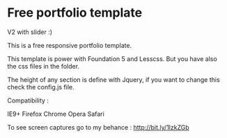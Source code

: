 Free portfolio template
=========

V2 with slider :)

This is a free responsive portfolio template. 

This template is power with Foundation 5 and Lesscss. But you have also the css files in the folder.

The height of any section is define with Jquery, if you want to change this check the config.js file.  

Compatibility : 

IE9+ 
Firefox
Chrome
Opera
Safari

To see screen captures go to my behance : http://bit.ly/1lzkZGb

